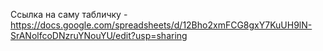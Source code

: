 Ссылка на саму табличку - https://docs.google.com/spreadsheets/d/12Bho2xmFCG8gxY7KuUH9lN-SrANolfcoDNzruYNouYU/edit?usp=sharing
